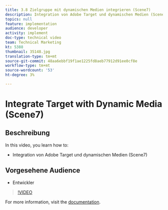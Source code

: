 ```yaml
---
title: 3.8 Zielgruppe mit dynamischen Medien integrieren (Scene7)
description: Integration von Adobe Target und dynamischen Medien (Scene7)
topics: null
feature: implementation
audience: developer
activity: implement
doc-type: technical video
team: Technical Marketing
kt: 5388
thumbnail: 35148.jpg
translation-type: tm+mt
source-git-commit: 48aa6ebbf19f1ae1225fd8aeb77912d91ee0cf8e
workflow-type: tm+mt
source-wordcount: '53'
ht-degree: 3%

---
```



# Integrate Target with Dynamic Media (Scene7)

## Beschreibung

In this video, you learn how to:

* Integration von Adobe Target und dynamischen Medien (Scene7)

## Vorgesehene Audience

* Entwickler

>[!VIDEO](https://video.tv.adobe.com/v/35148/?quality=12)

For more information, visit the [documentation](https://docs.adobe.com/content/help/en/target/using/administer/scene7-settings.html).
